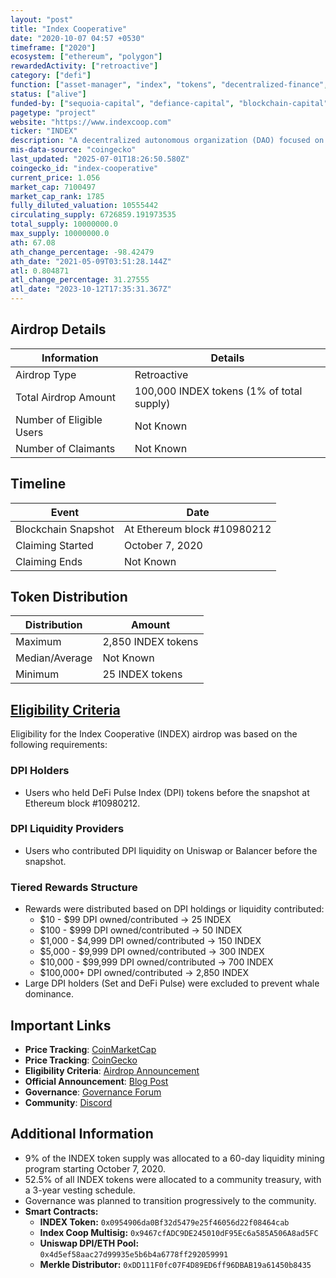 ```yaml
---
layout: "post"
title: "Index Cooperative"
date: "2020-10-07 04:57 +0530"
timeframe: ["2020"]
ecosystem: ["ethereum", "polygon"]
rewardedActivity: ["retroactive"]
category: ["defi"]
function: ["asset-manager", "index", "tokens", "decentralized-finance", "metagovernance"]
status: ["alive"]
funded-by: ["sequoia-capital", "defiance-capital", "blockchain-capital", "galaxy-digital"]
pagetype: "project"
website: "https://www.indexcoop.com"
ticker: "INDEX"
description: "A decentralized autonomous organization (DAO) focused on launching and maintaining crypto index products to facilitate access to crypto markets."
mis-data-source: "coingecko"
last_updated: "2025-07-01T18:26:50.580Z"
coingecko_id: "index-cooperative"
current_price: 1.056
market_cap: 7100497
market_cap_rank: 1785
fully_diluted_valuation: 10555442
circulating_supply: 6726859.191973535
total_supply: 10000000.0
max_supply: 10000000.0
ath: 67.08
ath_change_percentage: -98.42479
ath_date: "2021-05-09T03:51:28.144Z"
atl: 0.804871
atl_change_percentage: 31.27555
atl_date: "2023-10-12T17:35:31.367Z"
---
```


## Airdrop Details

| Information              | Details                                   |
| ------------------------ | ----------------------------------------- |
| Airdrop Type             | Retroactive                               |
| Total Airdrop Amount     | 100,000 INDEX tokens (1% of total supply) |
| Number of Eligible Users | Not Known                                 |
| Number of Claimants      | Not Known                                 |

## Timeline

| Event               | Date                        |
| ------------------- | --------------------------- |
| Blockchain Snapshot | At Ethereum block #10980212 |
| Claiming Started    | October 7, 2020             |
| Claiming Ends       | Not Known                   |

## Token Distribution

| Distribution   | Amount             |
| -------------- | ------------------ |
| Maximum        | 2,850 INDEX tokens |
| Median/Average | Not Known          |
| Minimum        | 25 INDEX tokens    |

## [Eligibility Criteria](https://medium.com/indexcoop/introducing-the-index-cooperative-a4eaaf0bcfe2)

Eligibility for the Index Cooperative (INDEX) airdrop was based on the following requirements:

### DPI Holders
- Users who held DeFi Pulse Index (DPI) tokens before the snapshot at Ethereum block #10980212.

### DPI Liquidity Providers
- Users who contributed DPI liquidity on Uniswap or Balancer before the snapshot.

### Tiered Rewards Structure
- Rewards were distributed based on DPI holdings or liquidity contributed:
  - $10 - $99 DPI owned/contributed → 25 INDEX
  - $100 - $999 DPI owned/contributed → 50 INDEX
  - $1,000 - $4,999 DPI owned/contributed → 150 INDEX
  - $5,000 - $9,999 DPI owned/contributed → 300 INDEX
  - $10,000 - $99,999 DPI owned/contributed → 700 INDEX
  - $100,000+ DPI owned/contributed → 2,850 INDEX
- Large DPI holders (Set and DeFi Pulse) were excluded to prevent whale dominance.

## Important Links

- **Price Tracking**: [CoinMarketCap](https://coinmarketcap.com/currencies/index-cooperative/)
- **Price Tracking**: [CoinGecko](https://www.coingecko.com/en/coins/index-cooperative)
- **Eligibility Criteria**: [Airdrop Announcement](https://medium.com/indexcoop/introducing-the-index-cooperative-a4eaaf0bcfe2)
- **Official Announcement**: [Blog Post](https://medium.com/indexcoop/introducing-the-index-cooperative-a4eaaf0bcfe2)
- **Governance**: [Governance Forum](https://gov.indexcoop.com)
- **Community**: [Discord](https://discord.gg/indexcoop)

## Additional Information

- 9% of the INDEX token supply was allocated to a 60-day liquidity mining program starting October 7, 2020.
- 52.5% of all INDEX tokens were allocated to a community treasury, with a 3-year vesting schedule.
- Governance was planned to transition progressively to the community.
- **Smart Contracts:**
  - **INDEX Token:** `0x0954906da0Bf32d5479e25f46056d22f08464cab`
  - **Index Coop Multisig:** `0x9467cfADC9DE245010dF95Ec6a585A506A8ad5FC`
  - **Uniswap DPI/ETH Pool:** `0x4d5ef58aac27d99935e5b6b4a6778ff292059991`
  - **Merkle Distributor:** `0xDD111F0fc07F4D89ED6ff96DBAB19a61450b8435`